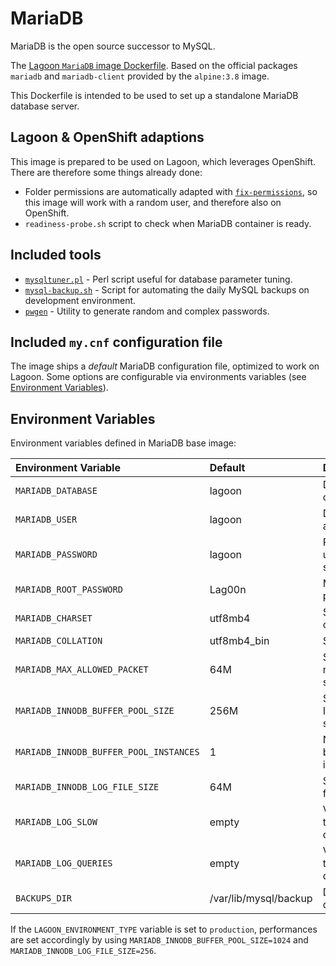 # MariaDB

MariaDB is the open source successor to MySQL.

The [Lagoon `MariaDB` image Dockerfile](https://github.com/amazeeio/lagoon/blob/master/images/mariadb/Dockerfile). Based on the official packages `mariadb` and `mariadb-client` provided by the `alpine:3.8` image.

This Dockerfile is intended to be used to set up a standalone MariaDB database server.

## Lagoon & OpenShift adaptions

This image is prepared to be used on Lagoon, which leverages OpenShift. There are therefore some things already done:

* Folder permissions are automatically adapted with [`fix-permissions`](https://github.com/sclorg/s2i-base-container/blob/master/core/root/usr/bin/fix-permissions), so this image will work with a random user, and therefore also on OpenShift.
* `readiness-probe.sh` script to check when MariaDB container is ready.

## Included tools

* [`mysqltuner.pl`](https://github.com/major/MySQLTuner-perl) - Perl script useful for database parameter tuning.
* [`mysql-backup.sh`](https://github.com/amazeeio/lagoon/blob/master/images/mariadb/mysql-backup.sh) - Script for automating the daily MySQL backups on development environment.
* [`pwgen`](https://linux.die.net/man/1/pwgen) - Utility to generate random and complex passwords.

## Included `my.cnf` configuration file

The image ships a _default_ MariaDB configuration file, optimized to work on Lagoon. Some options are configurable via environments variables \(see [Environment Variables](../environment_variables.md)\).

## Environment Variables

Environment variables defined in MariaDB base image:

| Environment Variable | Default | Description |
| :--- | :--- | :--- |
| `MARIADB_DATABASE` | lagoon | Database name created at startup. |
| `MARIADB_USER` | lagoon | Default user created at startup. |
| `MARIADB_PASSWORD` | lagoon | Password of default user created at startup. |
| `MARIADB_ROOT_PASSWORD` | Lag00n | MariaDB root user's password. |
| `MARIADB_CHARSET` | utf8mb4 | Set the server charset. |
| `MARIADB_COLLATION` | utf8mb4\_bin | Set server collation. |
| `MARIADB_MAX_ALLOWED_PACKET` | 64M | Set the max\_allowed\_packet size. |
| `MARIADB_INNODB_BUFFER_POOL_SIZE` | 256M | Set the MariaDB InnoDB buffer pool size. |
| `MARIADB_INNODB_BUFFER_POOL_INSTANCES` | 1 | Number of InnoDB buffer pool instances. |
| `MARIADB_INNODB_LOG_FILE_SIZE` | 64M | Size of InnoDB log file. |
| `MARIADB_LOG_SLOW` | empty | Variable to control the save of slow queries. |
| `MARIADB_LOG_QUERIES` | empty | Variable to control the save of ALL queries. |
| `BACKUPS_DIR` | /var/lib/mysql/backup | Default path for databases backups. |

If the `LAGOON_ENVIRONMENT_TYPE` variable is set to `production`, performances are set accordingly by using `MARIADB_INNODB_BUFFER_POOL_SIZE=1024` and `MARIADB_INNODB_LOG_FILE_SIZE=256`.

